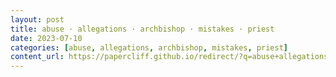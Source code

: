 ```yaml
---
layout: post
title: abuse · allegations · archbishop · mistakes · priest
date: 2023-07-10
categories: [abuse, allegations, archbishop, mistakes, priest]
content_url: https://papercliff.github.io/redirect/?q=abuse+allegations+archbishop+mistakes+priest&tbs=cdr:1,cd_min:7/9/2023,cd_max:7/11/2023
---
```

